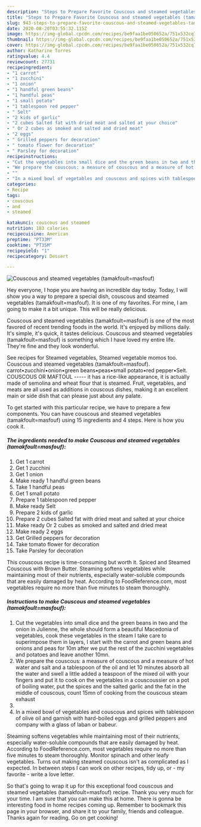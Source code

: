 ```yaml
---
description: "Steps to Prepare Favorite Couscous and steamed vegetables (tamakfoult=masfouf)"
title: "Steps to Prepare Favorite Couscous and steamed vegetables (tamakfoult=masfouf)"
slug: 943-steps-to-prepare-favorite-couscous-and-steamed-vegetables-tamakfoultmasfouf
date: 2020-08-20T03:55:32.115Z
image: https://img-global.cpcdn.com/recipes/be9faa1be050652a/751x532cq70/couscous-and-steamed-vegetables-tamakfoultmasfouf-recipe-main-photo.jpg
thumbnail: https://img-global.cpcdn.com/recipes/be9faa1be050652a/751x532cq70/couscous-and-steamed-vegetables-tamakfoultmasfouf-recipe-main-photo.jpg
cover: https://img-global.cpcdn.com/recipes/be9faa1be050652a/751x532cq70/couscous-and-steamed-vegetables-tamakfoultmasfouf-recipe-main-photo.jpg
author: Katharine Torres
ratingvalue: 4.4
reviewcount: 27731
recipeingredient:
- "1 carrot"
- "1 zucchini"
- "1 onion"
- "1 handful green beans"
- "1 handful peas"
- "1 small potato"
- "1 tablespoon red pepper"
- " Selt"
- "2 kids of garlic"
- "2 cubes Salted fat with dried meat and salted at your choice"
- " Or 2 cubes as smoked and salted and dried meat"
- "2 eggs"
- " Grilled peppers for decoration"
- " tomato flower for decoration"
- " Parsley for decoration"
recipeinstructions:
- "Cut the vegetables into small dice and the green beans in two and the onion in Julienne, the whole should form a beautiful Macedonia of vegetables, cook these vegetables in the steam I take care to superimpose them in layers, I start with the carrot and green beans and onions and peas for 10m after we put the rest of the zucchini vegetables and potatoes and leave another 10mn."
- "We prepare the couscous: a measure of couscous and a measure of hot water and salt and a tablespoon of the oil and let 10 minutes absorb all the water and swell a little added a teaspoon of the mixed oil with your fingers and put it to cook on the vegetables in a couscoussier on a pot of boiling water, put the spices and the salted garlic and the fat in the middle of couscous, count 15mn of cooking from the couscous steam exhaust"
- ""
- "In a mixed bowl of vegetables and couscous and spices with tablespoon of olive oil and garnish with hard-boiled eggs and grilled peppers and company with a glass of laban or babeur."
categories:
- Recipe
tags:
- couscous
- and
- steamed

katakunci: couscous and steamed 
nutrition: 183 calories
recipecuisine: American
preptime: "PT33M"
cooktime: "PT35M"
recipeyield: "1"
recipecategory: Dessert

---
```



![Couscous and steamed vegetables (tamakfoult=masfouf)](https://img-global.cpcdn.com/recipes/be9faa1be050652a/751x532cq70/couscous-and-steamed-vegetables-tamakfoultmasfouf-recipe-main-photo.jpg)

Hey everyone, I hope you are having an incredible day today. Today, I will show you a way to prepare a special dish, couscous and steamed vegetables (tamakfoult=masfouf). It is one of my favorites. For mine, I am going to make it a bit unique. This will be really delicious.

Couscous and steamed vegetables (tamakfoult=masfouf) is one of the most favored of recent trending foods in the world. It's enjoyed by millions daily. It's simple, it's quick, it tastes delicious. Couscous and steamed vegetables (tamakfoult=masfouf) is something which I have loved my entire life. They're fine and they look wonderful.

See recipes for Steamed vegetables, Steamed vegetable momos too. Couscous and steamed vegetables (tamakfoult=masfouf). carrot•zucchini•onion•green beans•peas•small potato•red pepper•Selt. COUSCOUS OR MAFTOUL ----- it has a rice-like appearance, it is actually made of semolina and wheat flour that is steamed. Fruit, vegetables, and meats are all used as additions in couscous dishes, making it an excellent main or side dish that can please just about any palate.


To get started with this particular recipe, we have to prepare a few components. You can have couscous and steamed vegetables (tamakfoult=masfouf) using 15 ingredients and 4 steps. Here is how you cook it.

<!--inarticleads1-->

##### The ingredients needed to make Couscous and steamed vegetables (tamakfoult=masfouf):

1. Get 1 carrot
1. Get 1 zucchini
1. Get 1 onion
1. Make ready 1 handful green beans
1. Take 1 handful peas
1. Get 1 small potato
1. Prepare 1 tablespoon red pepper
1. Make ready  Selt
1. Prepare 2 kids of garlic
1. Prepare 2 cubes Salted fat with dried meat and salted at your choice
1. Make ready  Or 2 cubes as smoked and salted and dried meat
1. Make ready 2 eggs
1. Get  Grilled peppers for decoration
1. Take  tomato flower for decoration
1. Take  Parsley for decoration


This couscous recipe is time-consuming but worth it. Spiced and Steamed Couscous with Brown Butter. Steaming softens vegetables while maintaining most of their nutrients, especially water-soluble compounds that are easily damaged by heat. According to FoodReference.com, most vegetables require no more than five minutes to steam thoroughly. 

<!--inarticleads2-->

##### Instructions to make Couscous and steamed vegetables (tamakfoult=masfouf):

1. Cut the vegetables into small dice and the green beans in two and the onion in Julienne, the whole should form a beautiful Macedonia of vegetables, cook these vegetables in the steam I take care to superimpose them in layers, I start with the carrot and green beans and onions and peas for 10m after we put the rest of the zucchini vegetables and potatoes and leave another 10mn.
1. We prepare the couscous: a measure of couscous and a measure of hot water and salt and a tablespoon of the oil and let 10 minutes absorb all the water and swell a little added a teaspoon of the mixed oil with your fingers and put it to cook on the vegetables in a couscoussier on a pot of boiling water, put the spices and the salted garlic and the fat in the middle of couscous, count 15mn of cooking from the couscous steam exhaust
1. 
1. In a mixed bowl of vegetables and couscous and spices with tablespoon of olive oil and garnish with hard-boiled eggs and grilled peppers and company with a glass of laban or babeur.


Steaming softens vegetables while maintaining most of their nutrients, especially water-soluble compounds that are easily damaged by heat. According to FoodReference.com, most vegetables require no more than five minutes to steam thoroughly. Monitor spinach and other leafy vegetables. Turns out making steamed couscous isn&#39;t as complicated as I expected. In between steps I can work on other recipes, tidy up, or - my favorite - write a love letter. 

So that's going to wrap it up for this exceptional food couscous and steamed vegetables (tamakfoult=masfouf) recipe. Thank you very much for your time. I am sure that you can make this at home. There is gonna be interesting food in home recipes coming up. Remember to bookmark this page in your browser, and share it to your family, friends and colleague. Thanks again for reading. Go on get cooking!
